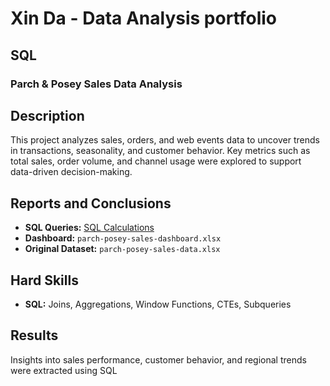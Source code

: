 # Xin Da - Data Analysis portfolio

## SQL

### Parch & Posey Sales Data Analysis  

## Description  
This project analyzes sales, orders, and web events data to uncover trends in transactions, seasonality, and customer behavior. Key metrics such as total sales, order volume, and channel usage were explored to support data-driven decision-making.  

## Reports and Conclusions  
- **SQL Queries:** [SQL Calculations](https://github.com/xindalok/Sales_and_Customer_Insights_for_Business_Growth------SQL)
- **Dashboard:** `parch-posey-sales-dashboard.xlsx`  
- **Original Dataset:** `parch-posey-sales-data.xlsx`  

## Hard Skills  
- **SQL:** Joins, Aggregations, Window Functions, CTEs, Subqueries  

## Results  
Insights into sales performance, customer behavior, and regional trends were extracted using SQL
